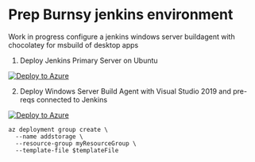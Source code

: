 # Prep Burnsy jenkins environment

Work in progress configure a jenkins windows server buildagent with chocolatey for msbuild of desktop apps 

1) Deploy Jenkins Primary Server on Ubuntu

[![Deploy to Azure](https://aka.ms/deploytoazurebutton)](https://portal.azure.com/#create/Microsoft.Template/uri/https%3A%2F%2Fraw.githubusercontent.com%2FIronmanburns%2Fprep-burnsywindows-jenkins-buildagent%2Fmaster%2FBurnsyVS2019-BuildAgent-template.json)

2) Deploy Windows Server Build Agent with Visual Studio 2019 and pre-reqs connected to Jenkins

[![Deploy to Azure](https://aka.ms/deploytoazurebutton)](https://portal.azure.com/#create/Microsoft.Template/uri/https%3A%2F%2Fraw.githubusercontent.com%2FIronmanburns%2Fprep-burnsywindows-jenkins-buildagent%2Fmaster%2FBurnsyVS2019-BuildAgent-template.json)


```
az deployment group create \  
  --name addstorage \  
  --resource-group myResourceGroup \  
  --template-file $templateFile  
```
